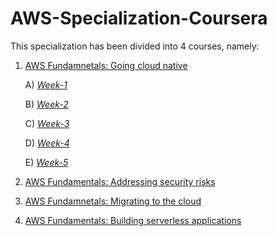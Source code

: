 # AWS-Specialization-Coursera

This specialization has been divided into 4 courses, namely:

1. [AWS Fundamnetals: Going cloud native](https://github.com/PRUBHTEJ/AWS-Specialization-Coursera/tree/master/Course-1)
     
     A) *[Week-1](https://github.com/PRUBHTEJ/AWS-Specialization-Coursera/tree/master/Course-1/Week%20-%201)*
     
     B) *[Week-2](https://github.com/PRUBHTEJ/AWS-Specialization-Coursera/tree/master/Course-1/Week%20-%202)*
     
     C) *[Week-3](https://github.com/PRUBHTEJ/AWS-Specialization-Coursera/tree/master/Course-1/Week-3)*
     
     D) *[Week-4](https://github.com/PRUBHTEJ/AWS-Specialization-Coursera/tree/master/Course-1/Week-4)*

     E) *[Week-5]()*
     
2. [AWS Fundamentals: Addressing security risks]()

3. [AWS Fundamnetals: Migrating to the cloud]()

4. [AWS Fundamentals: Building serverless applications]()
